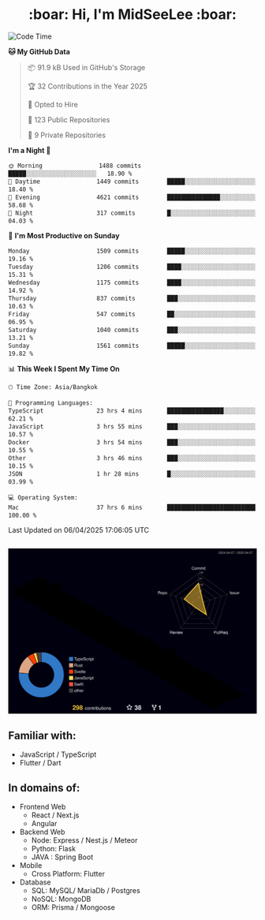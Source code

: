 <h1 align="center"> :boar: Hi, I'm MidSeeLee :boar:</h1>
 
<!--START_SECTION:waka-->
![Code Time](http://img.shields.io/badge/Code%20Time-2%2C755%20hrs%2040%20mins-blue)

**🐱 My GitHub Data** 

> 📦 91.9 kB Used in GitHub's Storage 
 > 
> 🏆 32 Contributions in the Year 2025
 > 
> 💼 Opted to Hire
 > 
> 📜 123 Public Repositories 
 > 
> 🔑 9 Private Repositories 
 > 
**I'm a Night 🦉** 

```text
🌞 Morning                1488 commits        █████░░░░░░░░░░░░░░░░░░░░   18.90 % 
🌆 Daytime                1449 commits        █████░░░░░░░░░░░░░░░░░░░░   18.40 % 
🌃 Evening                4621 commits        ███████████████░░░░░░░░░░   58.68 % 
🌙 Night                  317 commits         █░░░░░░░░░░░░░░░░░░░░░░░░   04.03 % 
```
📅 **I'm Most Productive on Sunday** 

```text
Monday                   1509 commits        █████░░░░░░░░░░░░░░░░░░░░   19.16 % 
Tuesday                  1206 commits        ████░░░░░░░░░░░░░░░░░░░░░   15.31 % 
Wednesday                1175 commits        ████░░░░░░░░░░░░░░░░░░░░░   14.92 % 
Thursday                 837 commits         ███░░░░░░░░░░░░░░░░░░░░░░   10.63 % 
Friday                   547 commits         ██░░░░░░░░░░░░░░░░░░░░░░░   06.95 % 
Saturday                 1040 commits        ███░░░░░░░░░░░░░░░░░░░░░░   13.21 % 
Sunday                   1561 commits        █████░░░░░░░░░░░░░░░░░░░░   19.82 % 
```


📊 **This Week I Spent My Time On** 

```text
🕑︎ Time Zone: Asia/Bangkok

💬 Programming Languages: 
TypeScript               23 hrs 4 mins       ████████████████░░░░░░░░░   62.21 % 
JavaScript               3 hrs 55 mins       ███░░░░░░░░░░░░░░░░░░░░░░   10.57 % 
Docker                   3 hrs 54 mins       ███░░░░░░░░░░░░░░░░░░░░░░   10.55 % 
Other                    3 hrs 46 mins       ███░░░░░░░░░░░░░░░░░░░░░░   10.15 % 
JSON                     1 hr 28 mins        █░░░░░░░░░░░░░░░░░░░░░░░░   03.99 % 

💻 Operating System: 
Mac                      37 hrs 6 mins       █████████████████████████   100.00 % 
```


 Last Updated on 06/04/2025 17:06:05 UTC
<!--END_SECTION:waka-->

##

![](./profile-3d-contrib/profile-night-rainbow.svg)

## Familiar with:
- JavaScript / TypeScript
- Flutter / Dart

## In domains of:
- Frontend Web
  - React / Next.js
  - Angular
- Backend Web
  - Node: Express / Nest.js / Meteor
  - Python: Flask
  - JAVA : Spring Boot
- Mobile
  - Cross Platform: Flutter
- Database
  - SQL: MySQL/ MariaDb / Postgres
  - NoSQL: MongoDB
  - ORM: Prisma / Mongoose
